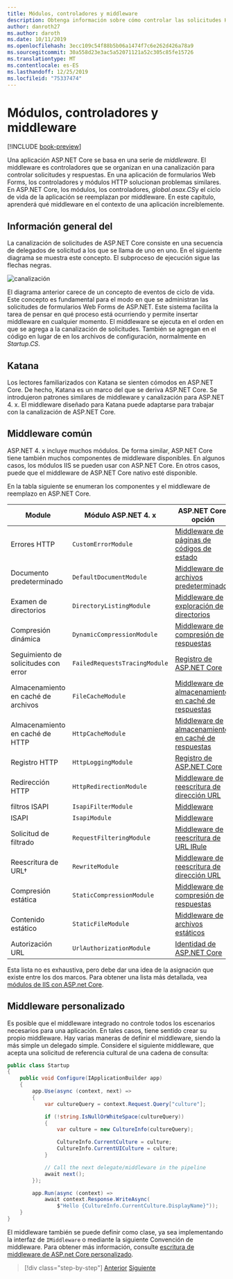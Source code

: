 ```yaml
---
title: Módulos, controladores y middleware
description: Obtenga información sobre cómo controlar las solicitudes HTTP con módulos, controladores y middleware.
author: danroth27
ms.author: daroth
ms.date: 10/11/2019
ms.openlocfilehash: 3ecc109c54f88b5b06a1474f7c6e262d426a78a9
ms.sourcegitcommit: 30a558d23e3ac5a52071121a52c305c85fe15726
ms.translationtype: MT
ms.contentlocale: es-ES
ms.lasthandoff: 12/25/2019
ms.locfileid: "75337474"
---
```

# <a name="modules-handlers-and-middleware"></a>Módulos, controladores y middleware

[!INCLUDE [book-preview](../../../includes/book-preview.md)]

Una aplicación ASP.NET Core se basa en una serie de *middleware*. El middleware es controladores que se organizan en una canalización para controlar solicitudes y respuestas. En una aplicación de formularios Web Forms, los controladores y módulos HTTP solucionan problemas similares. En ASP.NET Core, los módulos, los controladores, *global.asax.CS*y el ciclo de vida de la aplicación se reemplazan por middleware. En este capítulo, aprenderá qué middleware en el contexto de una aplicación increíblemente.

## <a name="overview"></a>Información general del

La canalización de solicitudes de ASP.NET Core consiste en una secuencia de delegados de solicitud a los que se llama de uno en uno. En el siguiente diagrama se muestra este concepto. El subproceso de ejecución sigue las flechas negras.

![canalización](media/middleware/request-delegate-pipeline.png)

El diagrama anterior carece de un concepto de eventos de ciclo de vida. Este concepto es fundamental para el modo en que se administran las solicitudes de formularios Web Forms de ASP.NET. Este sistema facilita la tarea de pensar en qué proceso está ocurriendo y permite insertar middleware en cualquier momento. El middleware se ejecuta en el orden en que se agrega a la canalización de solicitudes. También se agregan en el código en lugar de en los archivos de configuración, normalmente en *Startup.CS*.

## <a name="katana"></a>Katana

Los lectores familiarizados con Katana se sienten cómodos en ASP.NET Core. De hecho, Katana es un marco del que se deriva ASP.NET Core. Se introdujeron patrones similares de middleware y canalización para ASP.NET 4. x. El middleware diseñado para Katana puede adaptarse para trabajar con la canalización de ASP.NET Core.

## <a name="common-middleware"></a>Middleware común

ASP.NET 4. x incluye muchos módulos. De forma similar, ASP.NET Core tiene también muchos componentes de middleware disponibles. En algunos casos, los módulos IIS se pueden usar con ASP.NET Core. En otros casos, puede que el middleware de ASP.NET Core nativo esté disponible.

En la tabla siguiente se enumeran los componentes y el middleware de reemplazo en ASP.NET Core.

|Module                 |Módulo ASP.NET 4. x           |ASP.NET Core, opción|
|-----------------------|-----------------------------|-------------------|
|Errores HTTP            |`CustomErrorModule`          |[Middleware de páginas de códigos de estado](/aspnet/core/fundamentals/error-handling#usestatuscodepages)|
|Documento predeterminado       |`DefaultDocumentModule`      |[Middleware de archivos predeterminados](/aspnet/core/fundamentals/static-files#serve-a-default-document)|
|Examen de directorios     |`DirectoryListingModule`     |[Middleware de exploración de directorios](/aspnet/core/fundamentals/static-files#enable-directory-browsing)|
|Compresión dinámica    |`DynamicCompressionModule`   |[Middleware de compresión de respuestas](/aspnet/core/performance/response-compression)|
|Seguimiento de solicitudes con error|`FailedRequestsTracingModule`|[Registro de ASP.NET Core](/aspnet/core/fundamentals/logging/index#tracesource-provider)|
|Almacenamiento en caché de archivos           |`FileCacheModule`            |[Middleware de almacenamiento en caché de respuestas](/aspnet/core/performance/caching/middleware)|
|Almacenamiento en caché de HTTP           |`HttpCacheModule`            |[Middleware de almacenamiento en caché de respuestas](/aspnet/core/performance/caching/middleware)|
|Registro HTTP           |`HttpLoggingModule`          |[Registro de ASP.NET Core](/aspnet/core/fundamentals/logging/index)|
|Redirección HTTP       |`HttpRedirectionModule`      |[Middleware de reescritura de dirección URL](/aspnet/core/fundamentals/url-rewriting)|
|filtros ISAPI          |`IsapiFilterModule`          |[Middleware](/aspnet/core/fundamentals/middleware/index)|
|ISAPI                  |`IsapiModule`                |[Middleware](/aspnet/core/fundamentals/middleware/index)|
|Solicitud de filtrado      |`RequestFilteringModule`     |[Middleware de reescritura de URL IRule](/aspnet/core/fundamentals/url-rewriting#irule-based-rule)|
|Reescritura de URL&#8224;   |`RewriteModule`              |[Middleware de reescritura de dirección URL](/aspnet/core/fundamentals/url-rewriting)|
|Compresión estática     |`StaticCompressionModule`    |[Middleware de compresión de respuestas](/aspnet/core/performance/response-compression)|
|Contenido estático         |`StaticFileModule`           |[Middleware de archivos estáticos](/aspnet/core/fundamentals/static-files)|
|Autorización URL      |`UrlAuthorizationModule`     |[Identidad de ASP.NET Core](/aspnet/core/security/authentication/identity)|

Esta lista no es exhaustiva, pero debe dar una idea de la asignación que existe entre los dos marcos. Para obtener una lista más detallada, vea [módulos de IIS con ASP.net Core](/aspnet/core/host-and-deploy/iis/modules).

## <a name="custom-middleware"></a>Middleware personalizado

Es posible que el middleware integrado no controle todos los escenarios necesarios para una aplicación. En tales casos, tiene sentido crear su propio middleware. Hay varias maneras de definir el middleware, siendo la más simple un delegado simple. Considere el siguiente middleware, que acepta una solicitud de referencia cultural de una cadena de consulta:

```csharp
public class Startup
{
    public void Configure(IApplicationBuilder app)
    {
        app.Use(async (context, next) =>
        {
            var cultureQuery = context.Request.Query["culture"];

            if (!string.IsNullOrWhiteSpace(cultureQuery))
            {
                var culture = new CultureInfo(cultureQuery);

                CultureInfo.CurrentCulture = culture;
                CultureInfo.CurrentUICulture = culture;
            }

            // Call the next delegate/middleware in the pipeline
            await next();
        });

        app.Run(async (context) =>
            await context.Response.WriteAsync(
                $"Hello {CultureInfo.CurrentCulture.DisplayName}"));
    }
}
```

El middleware también se puede definir como clase, ya sea implementando la interfaz de `IMiddleware` o mediante la siguiente Convención de middleware. Para obtener más información, consulte [escritura de middleware de ASP.net Core personalizado](/aspnet/core/fundamentals/middleware/write).

>[!div class="step-by-step"]
>[Anterior](data.md)
>[Siguiente](config.md)
